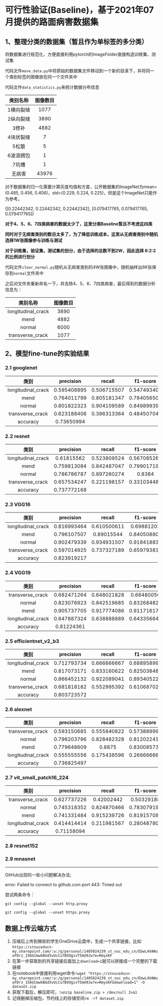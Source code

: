 # 可行性验证(Baseline)，基于2021年07月提供的路面病害数据集


## 1、整理分类的数据集（暂且作为单标签的多分类）

将数据集进行规范化，方便直接利用pytorch的ImageFolder直接构造训练集、测试集

代码文件`move_data.py`中将原始的数据集文件移动到一个新的目录下，并将同一个类别标签的图像放在同一个文件夹中

代码文件`data_statistics.py`来统计数据分布信息

| 类别名称 | 图像数目 |
| :----: | :----: |
| 1横向裂缝 | 1077 |
| 2纵向裂缝 | 3890 |
| 3修补 | 4882 |
| 4块状裂缝 | 7 |
| 5松散 | 5 |
| 6波浪拥包 | 1 |
| 7坑槽 | 1 |
| 无病害 | 43976 |

对于数据集的归一化需要计算灰度均值和方差，公开数据集的ImageNet为mean=(0.485, 0.456, 0.406)，std=(0.229, 0.224, 0.225)，但是这个ImageNet只能作为参考。

([0.22442342, 0.22442342, 0.22442342], [0.079417765, 0.079417765, 0.079417765])

**对于4、5、6、7四类病害的数据太少了，这里分类Baseline暂且不考虑这四类**

**同时对于无病害类别的数目太多了，为了降低训练成本，这里从无病害类别中随机选择1W张图像参与训练与测试**

**对于训练集，验证集，测试集的划分，由于选择的总数不到2W，因此选择 6:2:2 的比例进行划分**

代码文件`clear_normal.py`随机从无病害类别的4W张图像中，随机抽样出6K张保存到`normal`文件夹中

之后对文件夹重新命名一下，并去除4、5、6、7四类病害，最后得到的数据分析信息为：

| 类别名称 | 图像数目 |
| :----: | :----: |
| longitudinal_crack | 3890 |
| mend | 4882 |
| normal | 6000 |
| transverse_crack | 1077 |


## 2、模型fine-tune的实验结果

### 2.1 googlenet

|类别|precision|recall|f1-score|support|
| :----: | :----: |:----: |:----: |:----: |
|longitudinal_crack|0.595408895|0.506715507|0.547493404|819|
|mend|0.764011799|0.805181347|0.784056509|965|
|normal|0.801822323|0.904109589|0.849899396|1168|
|transverse_crack|0.623188406|0.396313364|0.484507042|217|
|accuracy|0.73650994|

### 2.2 resnet

|类别|precision|recall|f1-score|support|
| :----: | :----: |:----: |:----: |:----: |
|longitudinal_crack|	0.61815562|	0.523809524|	0.567085261|	819|
|mend	|0.759813084|	0.842487047|	0.799017199|	965|
|normal|	0.786786787|	0.897260274	|0.8384	|1168|
|transverse_crack|	0.657534247|	0.221198157	|0.331034483|	217|
|accuracy	|0.737772168	|


### 2.3 VGG16

|类别|precision|recall|f1-score|support|
| :----: | :----: |:----: |:----: |:----: |
|longitudinal_crack	|0.816993464|	0.610500611|	0.69881202|	819|
|mend	|0.796107507|	0.89015544	|0.840508806|	965|
|normal	|0.902479339|	0.934931507	|0.918418839|	1168|
|transverse_crack|	0.597014925|	0.737327189|	0.659793814|	217|
|accuracy|	0.823919217	|


### 2.4 VGG19

|类别|precision|recall|f1-score|support|
| :----: | :----: |:----: |:----: |:----: |
|transverse_crack|	0.682471264|	0.648021828|	0.66480056|	733|
|normal	|0.823076923|	0.842519685|	0.832684825|	1016|
|mend	|0.905737705|	0.917774086|	0.911716172|	1204|
|longitudinal_crack|	0.647887324|	0.638888889|	0.643356643|	216|
|accuracy	|0.81224361|



### 2.5 efficientnet_v2_b3


|类别|precision|recall|f1-score|support|
| :----: | :----: |:----: |:----: |:----: |
|longitudinal_crack	|0.712793734|	0.666666667|	0.688958991|	819|
|mend	|0.817073171	|0.833160622|	0.825038481|	965|
|normal	|0.866452132	|0.922089041|	0.893405226|	1168|
|transverse_crack	|0.681818182	|0.552995392|	0.610687023|	217|
|accuracy	|0.803723572	|




### 2.6 alexnet

|类别|precision|recall|f1-score|support|
| :----: | :----: |:----: |:----: |:----: |
| transverse_crack| 	0.593150685| 	0.555840822| 	0.573889993| 	779|
| normal| 	0.796203796| 	0.828482328| 	0.812022415|	962|
| mend| 	0.779648609	| 0.8875|	0.830085737|	1200|
| longitudinal_crack| 	0.555555556|	0.175438596|	0.266666667|	228|
| accuracy	| 0.736825497	|


### 2.7 vit_small_patch16_224

|类别|precision|recall|f1-score|support|
| :----: | :----: |:----: |:----: |:----: |
|transverse_crack|	0.627737226|	0.42002442|	0.50329188|	819|
|normal	|0.745318352|	0.824870466	|0.783079193	|965|
|mend|	0.741331484	|0.915239726|	0.819157088	|1168|
|longitudinal_crack	|0.414414414|	0.211981567	|0.280487805|	217|
|accuracy|	0.71158094|




### 2.8 resnet152


### 2.9 mnasnet





----------------

GitHub出现的一些小问题解决办法;

error: Failed to connect to github.com port 443: Timed out


尝试两条命令：

`git config --global --unset http.proxy`

`git config --global --unset https.proxy`


## 数据上传云端方式

1. 压缩后上传到微软的学生OneDrive云盘中，生成一个共享链接，比如`https://stnuceducn-my.sharepoint.com/:u:/g/personal/1405024239_st_nuc_edu_cn/EbwL4VAWuoFDrz_156GCmwkBGd5vUcCu7BXOgivT5mU9Jw?e=RmyxKF`
2. 在第一步获取到的共享链接后面加上`download=1`就可以拼接成一个完整的下载链接
3. 在notebook中直接利用wget命令`!wget "https://stnuceducn-my.sharepoint.com/:u:/g/personal/1405024239_st_nuc_edu_cn/EbwL4VAWuoFDrz_156GCmwkBGd5vUcCu7BXOgivT5mU9Jw?e=RmyxKF&download=1" -O dataset.zip`
4. 获取下载后，解压即可，`!unzip baseline.zip > /dev/null 2>&1`
5. 记得删掉压缩包，节约线上的存储空间`rm -rf dataset.zip`